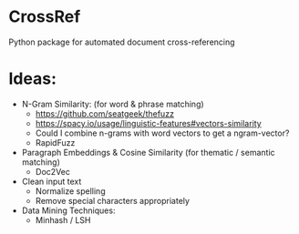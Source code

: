 # CrossRef
Python package for automated document cross-referencing


# Ideas:
*   N-Gram Similarity: (for word & phrase matching)
    *   https://github.com/seatgeek/thefuzz
    *   https://spacy.io/usage/linguistic-features#vectors-similarity
    *   Could I combine n-grams with word vectors to get a ngram-vector?
    *   RapidFuzz
*   Paragraph Embeddings & Cosine Similarity (for thematic / semantic matching)
    *   Doc2Vec
*   Clean input text
    *   Normalize spelling
    *   Remove special characters appropriately
*   Data Mining Techniques:
    *   Minhash / LSH